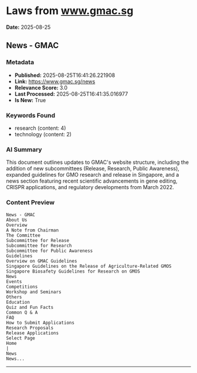 # Laws from www.gmac.sg
**Date:** 2025-08-25

## News - GMAC

### Metadata
- **Published:** 2025-08-25T16:41:26.221908
- **Link:** https://www.gmac.sg/news
- **Relevance Score:** 3.0
- **Last Processed:** 2025-08-25T16:41:35.016977
- **Is New:** True

### Keywords Found
- research (content: 4)
- technology (content: 2)

### AI Summary
This document outlines updates to GMAC's website structure, including the addition of new subcommittees (Release, Research, Public Awareness), expanded guidelines for GMO research and release in Singapore, and a news section featuring recent scientific advancements in gene editing, CRISPR applications, and regulatory developments from March 2022.

### Content Preview
```
News - GMAC
About Us
Overview
A Note from Chairman
The Committee
Subcommittee for Release
Subcommittee for Research
Subcommittee for Public Awareness
Guidelines
Overview on GMAC Guidelines
Singapore Guidelines on the Release of Agriculture-Related GMOS
Singapore Biosafety Guidelines for Research on GMOS
News
Events
Competitions
Workshop and Seminars
Others
Education
Quiz and Fun Facts
Common Q & A
FAQ
How to Submit Applications
Research Proposals
Release Applications
Select Page
Home
|
News
News...
```

---

